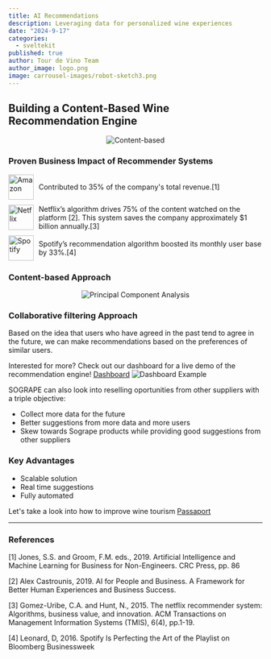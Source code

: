 ```yaml
---
title: AI Recommendations
description: Leveraging data for personalized wine experiences
date: "2024-9-17"
categories:
  - sveltekit
published: true
author: Tour de Vino Team
author_image: logo.png
image: carrousel-images/robot-sketch3.png
---
```


## Building a Content-Based Wine Recommendation Engine

<div style="text-align: center;">
  <img src="basic-recommend.png" alt="Content-based" />
</div>

### Proven Business Impact of Recommender Systems

<ul style="list-style: none; padding: 0;">
  <li style="display: flex; align-items: center; margin-bottom: 10px;">
    <img src="amazon.png" alt="Amazon" style="margin-right: 10px; width: 50px;  border-radius: 0; object-fit: contain;" />
    <span>Contributed to 35% of the company's total revenue.[1]</span>
  </li>
  <li style="display: flex; align-items: center; margin-bottom: 10px;">
    <img src="netflix.png" alt="Netflix" style="margin-right: 10px; width: 50px;" />
    <span>Netflix’s algorithm drives 75% of the content watched on the platform [2]. This system saves the company approximately $1 billion annually.[3]</span>
  </li>
  <li style="display: flex; align-items: center; margin-bottom: 10px;">
    <img src="spotify.png" alt="Spotify" style="margin-right: 10px; width: 50px;" />
    <span>Spotify’s recommendation algorithm boosted its monthly user base by 33%.[4]</span>
  </li>
</ul>

### Content-based Approach

<div style="text-align: center;">
  <img src="pca.png" alt="Principal Component Analysis" />
</div>

### Collaborative filtering Approach

Based on the idea that users who have agreed in the past tend to agree in the future, we can make recommendations based on the preferences of similar users.

Interested for more? Check out our dashboard for a live demo of the recommendation engine!
[Dashboard](https://huggingface.co/spaces/TourdeVino/showcase)
![Dashboard Example](dashboard_example.png)

SOGRAPE can also look into reselling oportunities from other suppliers with a triple objective: 
  - Collect more data for the future
  - Better suggestions from more data and more users
  - Skew towards Sogrape products while providing good suggestions from other suppliers

### Key Advantages

- Scalable solution
- Real time suggestions
- Fully automated

Let's take a look into how to improve wine tourism [Passaport](/passaport-post)

---

### References

[1] Jones, S.S. and Groom, F.M. eds., 2019. Artificial Intelligence and Machine Learning for Business for Non-Engineers. CRC Press, pp. 86

[2] Alex Castrounis, 2019. AI for People and Business. A Framework for Better Human Experiences and Business Success.

[3] Gomez-Uribe, C.A. and Hunt, N., 2015. The netflix recommender system: Algorithms, business value, and innovation. ACM Transactions on Management Information Systems (TMIS), 6(4), pp.1-19.

[4] Leonard, D, 2016. Spotify Is Perfecting the Art of the Playlist on Bloomberg Businessweek
